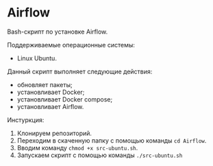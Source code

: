 # Airflow
Bash-скрипт по установке Airflow.

Поддерживаемые операционные системы:
- Linux Ubuntu.

Данный скрипт выполняет следующие действия:
- обновляет пакеты;
- установливает Docker;
- установливает Docker compose;
- установливает Airflow.

Инстуркция:
1) Клонируем репозиторий.
2) Переходим в скаченную папку с помощью команды `cd Airflow`.
3) Вводим команду `chmod +x src-ubuntu.sh`.
4) Запускаем скрипт с помощью команды `./src-ubuntu.sh` 

